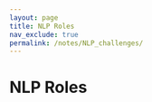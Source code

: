 ```yaml
---
layout: page
title: NLP Roles
nav_exclude: true
permalink: /notes/NLP_challenges/
---
```


# NLP Roles


